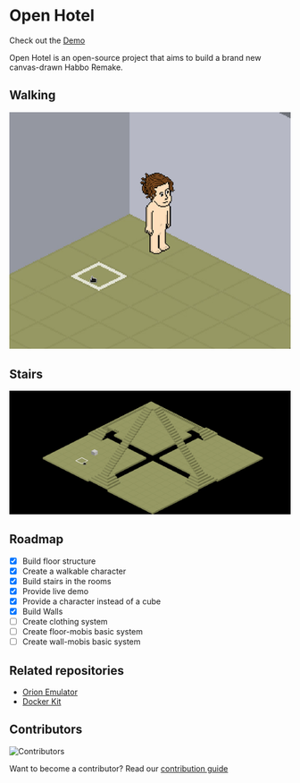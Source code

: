 # Open Hotel

Check out the [Demo](https://open-hotel-demo.netlify.com/)

Open Hotel is an open-source project that aims to build a brand new canvas-drawn Habbo Remake.

## Walking

![Open Hotel Client walking screenshot](./packages/client/public/resources/images/rungif.gif)

## Stairs

![Open Hotel Client screenshot](./packages/client/public/resources/images/hclient.gif)

## Roadmap

- [x] Build floor structure
- [x] Create a walkable character
- [x] Build stairs in the rooms
- [x] Provide live demo
- [x] Provide a character instead of a cube
- [x] Build Walls
- [ ] Create clothing system
- [ ] Create floor-mobis basic system
- [ ] Create wall-mobis basic system

## Related repositories

- [Orion Emulator](https://github.com/open-hotel/orion-emulator)
- [Docker Kit](https://github.com/open-hotel/docker-kit)

## Contributors

![Contributors](https://contributors-img.firebaseapp.com/image?repo=open-hotel/open-hotel-client)

Want to become a contributor? Read our [contribution guide](./CONTRIBUTING.md)
